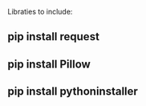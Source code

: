 Libraties to include:

pip install request
--
pip install Pillow
--
pip install pythoninstaller
---
